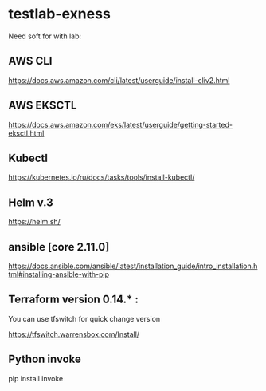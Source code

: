 # testlab-exness
Need soft for with lab:

## AWS CLI
https://docs.aws.amazon.com/cli/latest/userguide/install-cliv2.html

## AWS EKSCTL
https://docs.aws.amazon.com/eks/latest/userguide/getting-started-eksctl.html

## Kubectl

https://kubernetes.io/ru/docs/tasks/tools/install-kubectl/

## Helm v.3
https://helm.sh/

## ansible [core 2.11.0]
https://docs.ansible.com/ansible/latest/installation_guide/intro_installation.html#installing-ansible-with-pip

## Terraform version 0.14.* :

You can use tfswitch for quick change version

https://tfswitch.warrensbox.com/Install/


## Python invoke
pip install invoke
